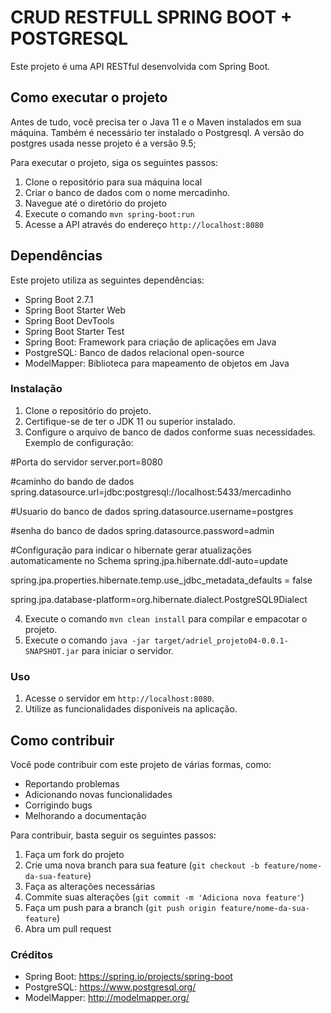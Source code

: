 # CRUD RESTFULL SPRING BOOT + POSTGRESQL

Este projeto é uma API RESTful desenvolvida com Spring Boot.

## Como executar o projeto

Antes de tudo, você precisa ter o Java 11 e o Maven instalados em sua máquina. Também é necessário ter instalado o Postgresql.
A versão do postgres usada nesse projeto é a versão 9.5;

Para executar o projeto, siga os seguintes passos:

1. Clone o repositório para sua máquina local
2. Criar o banco de dados com o nome mercadinho.
3. Navegue até o diretório do projeto
4. Execute o comando `mvn spring-boot:run`
5. Acesse a API através do endereço `http://localhost:8080`

## Dependências

Este projeto utiliza as seguintes dependências:

- Spring Boot 2.7.1
- Spring Boot Starter Web
- Spring Boot DevTools
- Spring Boot Starter Test
- Spring Boot: Framework para criação de aplicações em Java
- PostgreSQL: Banco de dados relacional open-source
- ModelMapper: Biblioteca para mapeamento de objetos em Java

### Instalação
1. Clone o repositório do projeto.
2. Certifique-se de ter o JDK 11 ou superior instalado.
3. Configure o arquivo de banco de dados conforme suas necessidades. Exemplo de configuração:

#Porta do servidor
server.port=8080

#caminho do bando de dados
spring.datasource.url=jdbc:postgresql://localhost:5433/mercadinho

#Usuario do banco de dados
spring.datasource.username=postgres

#senha do banco de dados
spring.datasource.password=admin

#Configuração para indicar o hibernate gerar atualizações automaticamente no Schema
spring.jpa.hibernate.ddl-auto=update

spring.jpa.properties.hibernate.temp.use_jdbc_metadata_defaults = false

spring.jpa.database-platform=org.hibernate.dialect.PostgreSQL9Dialect

4. Execute o comando `mvn clean install` para compilar e empacotar o projeto.
5. Execute o comando `java -jar target/adriel_projeto04-0.0.1-SNAPSHOT.jar` para iniciar o servidor.

### Uso
1. Acesse o servidor em `http://localhost:8080`.
2. Utilize as funcionalidades disponíveis na aplicação.

## Como contribuir

Você pode contribuir com este projeto de várias formas, como:

- Reportando problemas
- Adicionando novas funcionalidades
- Corrigindo bugs
- Melhorando a documentação

Para contribuir, basta seguir os seguintes passos:

1. Faça um fork do projeto
2. Crie uma nova branch para sua feature (`git checkout -b feature/nome-da-sua-feature`)
3. Faça as alterações necessárias
4. Commite suas alterações (`git commit -m 'Adiciona nova feature'`)
5. Faça um push para a branch (`git push origin feature/nome-da-sua-feature`)
6. Abra um pull request


### Créditos
- Spring Boot: https://spring.io/projects/spring-boot
- PostgreSQL: https://www.postgresql.org/
- ModelMapper: http://modelmapper.org/